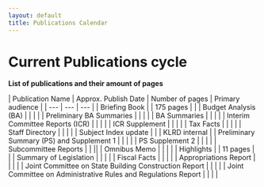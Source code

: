 ```yaml
---
layout: default
title: Publications Calendar
---
```


# Current Publications cycle

**List of publications and their amount of pages**

| Publication Name | Approx. Publish Date | Number of pages | Primary audience |
| --- | --- | --- |
| Briefing Book | | 175 pages | | 
| Budget Analysis (BA) | | | | 
| Preliminary BA Summaries | | | | 
| BA Summaries | | | |
| Interim Committee Reports (ICR) | | | | 
| ICR Supplement | | | | 
| Tax Facts | | | |
| Staff Directory | | | |
| Subject Index update | | | KLRD internal |
| Preliminary Summary (PS) and Supplement 1 | | |  |
| PS Supplement 2 | | | |
| Subcommittee Reports | | ||
| Omnibus Memo | | | |
| Highlights | | 11 pages | |
| Summary of Legislation | | | |
| Fiscal Facts | | | | 
| Appropriations Report | | | |
| Joint Committee on State Building Construction Report | | | | 
| Joint Committee on Administrative Rules and Regulations Report | | | |



